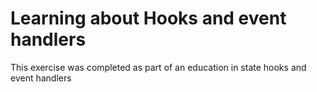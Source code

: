 # Learning about Hooks and event handlers

This exercise was completed as part of an education in state hooks and event handlers